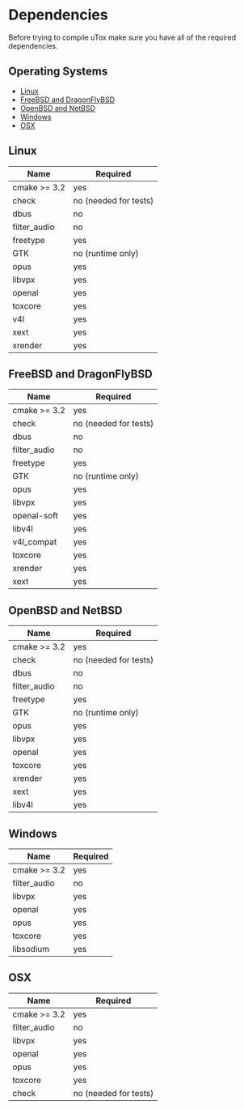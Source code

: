 # Dependencies

Before trying to compile uTox make sure you have all of the required dependencies.

## Operating Systems

- [Linux](#linux)
- [FreeBSD and DragonFlyBSD](#freebsd-and-dragonflybsd)
- [OpenBSD and NetBSD](#openbsd-and-netbsd)
- [Windows](#windows)
- [OSX](#osx)

<a name="linux"></a>
## Linux

| Name         | Required              |
|--------------|-----------------------|
| cmake >= 3.2 | yes                   |
| check        | no (needed for tests) |
| dbus         | no                    |
| filter_audio | no                    |
| freetype     | yes                   |
| GTK          | no (runtime only)     |
| opus         | yes                   |
| libvpx       | yes                   |
| openal       | yes                   |
| toxcore      | yes                   |
| v4l          | yes                   |
| xext         | yes                   |
| xrender      | yes                   |

<a name="freebsd-and-dragonflybsd"></a>
## FreeBSD and DragonFlyBSD

| Name         | Required              |
|--------------|-----------------------|
| cmake >= 3.2 | yes                   |
| check        | no (needed for tests) |
| dbus         | no                    |
| filter_audio | no                    |
| freetype     | yes                   |
| GTK          | no (runtime only)     |
| opus         | yes                   |
| libvpx       | yes                   |
| openal-soft  | yes                   |
| libv4l       | yes                   |
| v4l\_compat  | yes                   |
| toxcore      | yes                   |
| xrender      | yes                   |
| xext         | yes                   |

<a name="openbsd-and-netbsd"></a>
## OpenBSD and NetBSD

| Name         | Required              |
|--------------|-----------------------|
| cmake >= 3.2 | yes                   |
| check        | no (needed for tests) |
| dbus         | no                    |
| filter_audio | no                    |
| freetype     | yes                   |
| GTK          | no (runtime only)     |
| opus         | yes                   |
| libvpx       | yes                   |
| openal       | yes                   |
| toxcore      | yes                   |
| xrender      | yes                   |
| xext         | yes                   |
| libv4l       | yes                   |

<a name="windows"></a>
## Windows

| Name         | Required |
|--------------|----------|
| cmake >= 3.2 | yes      |
| filter_audio | no       |
| libvpx       | yes      |
| openal       | yes      |
| opus         | yes      |
| toxcore      | yes      |
| libsodium    | yes      |

<a name="osx"></a>
## OSX

| Name         | Required              |
|--------------|-----------------------|
| cmake >= 3.2 | yes                   |
| filter_audio | no                    |
| libvpx       | yes                   |
| openal       | yes                   |
| opus         | yes                   |
| toxcore      | yes                   |
| check        | no (needed for tests) |
